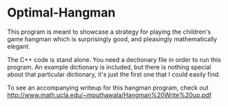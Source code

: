 # Optimal-Hangman

This program is meant to showcase a strategy for playing the children's game hangman which is surprisingly good, and pleasingly mathematically elegant.

The C++ code is stand alone. You need a dectionary file in order to run this program. An example dictionary is included, but there is nothing special about that particular dictionary, it's just the first one that I could easily find.

To see an accompanying writeup for this hangman program, check out <http://www.math.ucla.edu/~mputhawala/Hangman%20Write%20up.pdf>
